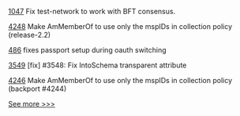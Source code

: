 
[1047](https://github.com/hyperledger/fabric-samples/pull/1047) Fix test-network to work with BFT consensus.

[4248](https://github.com/hyperledger/fabric/pull/4248) Make AmMemberOf to use only the mspIDs in collection policy (release-2.2)

[486](https://github.com/hyperledger-labs/fabric-operations-console/pull/486) fixes passport setup during oauth switching

[3549](https://github.com/hyperledger/iroha/pull/3549) [fix] #3548: Fix IntoSchema transparent attribute

[4246](https://github.com/hyperledger/fabric/pull/4246) Make AmMemberOf to use only the mspIDs in collection policy (backport #4244)


[See more >>>](https://start-here.hyperledger.org/pull-requests)
